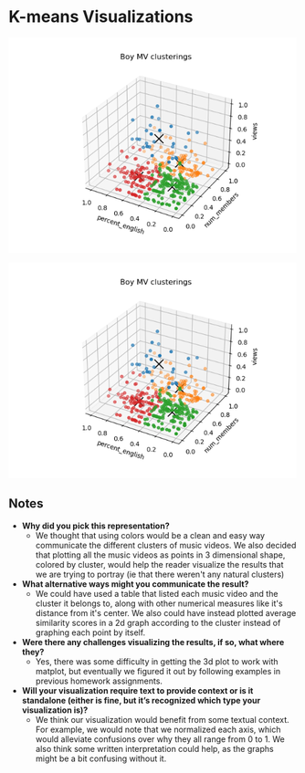 # K-means Visualizations

![Colored clustering graph of boy group music videos according to views, number of members, and percent of english lyrics](boy_mv_clusterings.png)

![Colored clustering graph of girl group music videos according to views, number of members, and percent of english lyrics](boy_mv_clusterings.png)

## Notes

- **Why did you pick this representation?**
  - We thought that using colors would be a clean and easy way communicate the different clusters of music videos. We also decided that plotting all the music videos as points in 3 dimensional shape, colored by cluster, would help the reader visualize the results that we are trying to portray (ie that there weren't any natural clusters)
- **What alternative ways might you communicate the result?**
  - We could have used a table that listed each music video and the cluster it belongs to, along with other numerical measures like it's distance from it's center. We also could have instead plotted average similarity scores in a 2d graph according to the cluster instead of graphing each point by itself.
- **Were there any challenges visualizing the results, if so, what where they?**
  - Yes, there was some difficulty in getting the 3d plot to work with matplot, but eventually we figured it out by following examples in previous homework assignments.
- **Will your visualization require text to provide context or is it standalone (either is fine, but it’s recognized which type your visualization is)?**
  - We think our visualization would benefit from some textual context. For example, we would note that we normalized each axis, which would alleviate confusions over why they all range from 0 to 1. We also think some written interpretation could help, as the graphs might be a bit confusing without it.
